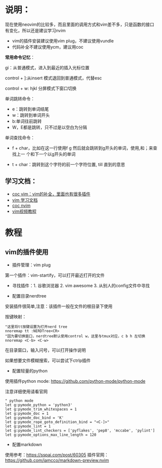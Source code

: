 # 说明：

现在使用neovim的比较多，而且里面的调用方式和vim差不多，只是函数的接口有变化，所以还是建议学习nvim

- vim的插件安装建议使用vim plug，不建议使用vundle
- 代码补全不建议使用ycm，建议用coc

**常用命令记忆**：

gi：从普通模式，进入到最近的插入光标位置

control + ]:从insert 模式退回到普通模式，代替esc

control + w: hjkl 分屏模式下窗口切换

单词跳转命令：

- e：跳转到单词结尾
- w：跳转到单词开头
- b:单词往前跳转
- W，E都是跳转，只不过是以空白为分隔

单词查找命令：

- f + char，比如在这一行使用f g 然后就会跳转到g开头的单词，使用,和；来查找上一
  个和下一个以g开头的单词

- t + char：跳转到这个字符的前一个字符位置, till 直到的意思

## 学习文档：

- [coc vim：vim的补全，里面也有很多插件](https://github.com/neoclide/coc.nvim/wiki/Using-coc-extensions)
- [vim 学习文档](https://github.com/wsdjeg/vim-galore-zh_cn)
- [coc nvim](https://github.com/neoclide/coc.nvim)
- [vim视频教程](https://www.imooc.com/learn/1129)

# 教程


## vim的插件使用 

- 插件管理：vim plug 

第一个插件：vim-startify，可以打开最近打开的文件

- 寻找插件：1. 谷歌浏览器 2. vim awesome 3. 从别人的config文件中寻找

- 配置目录nerdtree

安装插件很简单,注意：该插件一般在文件的根目录下使用

按键映射：

```
"这里将tt按键设置为打开nerd tree
nnoremap tt :NERDTree<CR>
"因为要切换窗口，nerdtree默认使用control w，这里与tmux对应，c b h 左切换
nnoremap <C-b> <C-w>
```
在目录窗口，输入问号，可以打开操作说明

如果想要文件模糊搜索，可以尝试下ctrlp插件

- 配置轻量的python

使用插件python mode: https://github.com/python-mode/python-mode

注意详细使用请看官网

```
" python mode
let g:pymode_python = 'python3'
let g:pymode_trim_whitespaces = 1
let g:pymode_doc = 1
let g:pymode_doc_bind = 'K'
let g:pymode_rope_goto_definition_bind = "<C-]>"
let g:pymode_lint = 1
let g:pymode_lint_checkers = ['pyflakes', 'pep8', 'mccabe', 'pylint']
let g:pymode_options_max_line_length = 120
```

- 配置markdown

使用参考：https://sspai.com/post/60305
插件官网：https://github.com/iamcco/markdown-preview.nvim


